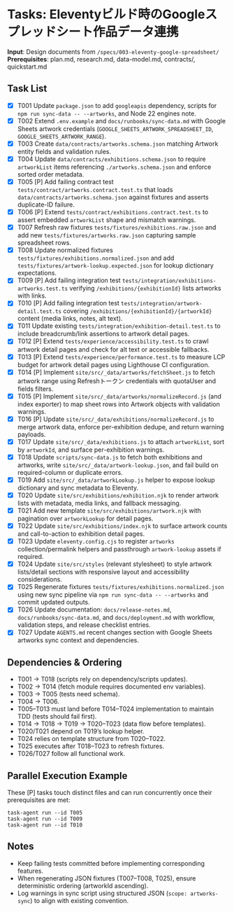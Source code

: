 # Tasks: Eleventyビルド時のGoogleスプレッドシート作品データ連携

**Input**: Design documents from `/specs/003-eleventy-google-spreadsheet/`
**Prerequisites**: plan.md, research.md, data-model.md, contracts/, quickstart.md

## Task List
- [x] T001 Update `package.json` to add `googleapis` dependency, scripts for `npm run sync-data -- --artworks`, and Node 22 engines note.
- [x] T002 Extend `.env.example` and `docs/runbooks/sync-data.md` with Google Sheets artwork credentials (`GOOGLE_SHEETS_ARTWORK_SPREADSHEET_ID`, `GOOGLE_SHEETS_ARTWORK_RANGE`).
- [x] T003 Create `data/contracts/artworks.schema.json` matching Artwork entity fields and validation rules.
- [x] T004 Update `data/contracts/exhibitions.schema.json` to require `artworkList` items referencing `./artworks.schema.json` and enforce sorted order metadata.
- [x] T005 [P] Add failing contract test `tests/contract/artworks.contract.test.ts` that loads `data/contracts/artworks.schema.json` against fixtures and asserts duplicate-ID failure.
- [x] T006 [P] Extend `tests/contract/exhibitions.contract.test.ts` to assert embedded `artworkList` shape and mismatch warnings.
- [x] T007 Refresh raw fixtures `tests/fixtures/exhibitions.raw.json` and add new `tests/fixtures/artworks.raw.json` capturing sample spreadsheet rows.
- [x] T008 Update normalized fixtures `tests/fixtures/exhibitions.normalized.json` and add `tests/fixtures/artwork-lookup.expected.json` for lookup dictionary expectations.
- [x] T009 [P] Add failing integration test `tests/integration/exhibitions-artworks.test.ts` verifying `/exhibitions/{exhibitionId}` lists artworks with links.
- [x] T010 [P] Add failing integration test `tests/integration/artwork-detail.test.ts` covering `/exhibitions/{exhibitionId}/{artworkId}` content (media links, notes, alt text).
- [x] T011 Update existing `tests/integration/exhibition-detail.test.ts` to include breadcrumb/link assertions to artwork detail pages.
- [x] T012 [P] Extend `tests/experience/accessibility.test.ts` to crawl artwork detail pages and check for alt text or accessible fallbacks.
- [x] T013 [P] Extend `tests/experience/performance.test.ts` to measure LCP budget for artwork detail pages using Lighthouse CI configuration.
- [x] T014 [P] Implement `site/src/_data/artworks/fetchSheet.js` to fetch artwork range using Refreshトークン credentials with quotaUser and fields filters.
- [x] T015 [P] Implement `site/src/_data/artworks/normalizeRecord.js` (and index exporter) to map sheet rows into Artwork objects with validation warnings.
- [x] T016 [P] Update `site/src/_data/exhibitions/normalizeRecord.js` to merge artwork data, enforce per-exhibition dedupe, and return warning payloads.
- [x] T017 Update `site/src/_data/exhibitions.js` to attach `artworkList`, sort by `artworkId`, and surface per-exhibition warnings.
- [x] T018 Update `scripts/sync-data.js` to fetch both exhibitions and artworks, write `site/src/_data/artwork-lookup.json`, and fail build on required-column or duplicate errors.
- [x] T019 Add `site/src/_data/artworkLookup.js` helper to expose lookup dictionary and sync metadata to Eleventy.
- [x] T020 Update `site/src/exhibitions/exhibition.njk` to render artwork lists with metadata, media links, and fallback messaging.
- [x] T021 Add new template `site/src/exhibitions/artwork.njk` with pagination over `artworkLookup` for detail pages.
- [x] T022 Update `site/src/exhibitions/index.njk` to surface artwork counts and call-to-action to exhibition detail pages.
- [x] T023 Update `eleventy.config.cjs` to register `artworks` collection/permalink helpers and passthrough `artwork-lookup` assets if required.
- [x] T024 Update `site/src/styles` (relevant stylesheet) to style artwork lists/detail sections with responsive layout and accessibility considerations.
- [x] T025 Regenerate fixtures `tests/fixtures/exhibitions.normalized.json` using new sync pipeline via `npm run sync-data -- --artworks` and commit updated outputs.
- [x] T026 Update documentation: `docs/release-notes.md`, `docs/runbooks/sync-data.md`, and `docs/deployment.md` with workflow, validation steps, and release checklist entries.
- [x] T027 Update `AGENTS.md` recent changes section with Google Sheets artworks sync context and dependencies.

## Dependencies & Ordering
- T001 → T018 (scripts rely on dependency/scripts updates).
- T002 → T014 (fetch module requires documented env variables).
- T003 → T005 (tests need schema).
- T004 → T006.
- T005–T013 must land before T014–T024 implementation to maintain TDD (tests should fail first).
- T014 → T018 → T019 → T020–T023 (data flow before templates).
- T020/T021 depend on T019’s lookup helper.
- T024 relies on template structure from T020–T022.
- T025 executes after T018–T023 to refresh fixtures.
- T026/T027 follow all functional work.

## Parallel Execution Example
These [P] tasks touch distinct files and can run concurrently once their prerequisites are met:
```
task-agent run --id T005
task-agent run --id T009
task-agent run --id T010
```

## Notes
- Keep failing tests committed before implementing corresponding features.
- When regenerating JSON fixtures (T007–T008, T025), ensure deterministic ordering (artworkId ascending).
- Log warnings in sync script using structured JSON (`scope: artworks-sync`) to align with existing convention.

